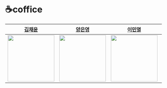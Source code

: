 # ☕coffice

| [김채윤](https://github.com/erica-co)  | [양은영](https://github.com/yangtori0407) | [이민열](https://github.com/mireu930) | [박동우](https://github.com/IncheonPark) | [이근호](https://github.com/ddiske)
| :--------: | :--------: |:--------: | :--------: | :--------: |
|<img src=https://avatars.githubusercontent.com/u/181097382 height="150"/> |<img src=https://avatars.githubusercontent.com/u/114906941 height="150"/> | <img src=https://github.com/mireu79/ios-rock-paper-scissors/assets/125941932/b4a69222-b338-4a7f-984c-be5bd78dc1d8 height="150"/> |<img src=https://github.com/user-attachments/assets/e369da96-bdd3-455e-8194-ac5f71f8f076 height="150"/> |<img src=https://github.com/user-attachments/assets/b6a93765-6a8f-422f-8f24-44b1c91fbcba height="150"/> |


